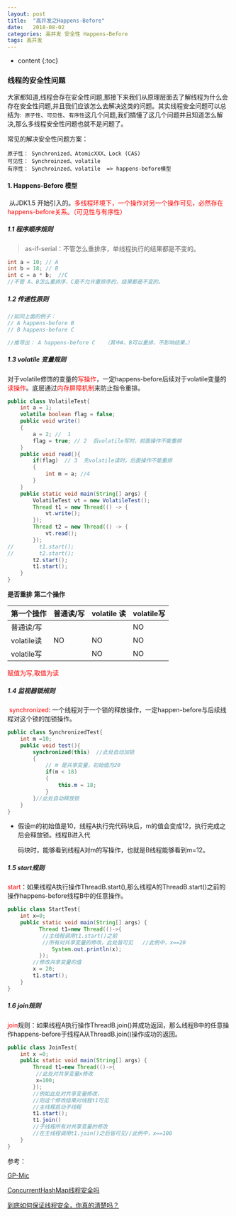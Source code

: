 ```yaml
---
layout: post
title:  "高并发之Happens-Before"
date:   2018-08-02 
categories: 高并发 安全性 Happens-Before
tags: 高并发
---
```


* content
{:toc}
### 线程的安全性问题

​       大家都知道,线程会存在安全性问题,那接下来我们从原理层面去了解线程为什么会存在安全性问题,并且我们应该怎么去解决这类的问题。
​      其实线程安全问题可以总结为:` 原子性`、`可见性`、`有序性`这几个问题,我们搞懂了这几个问题并且知道怎么解决,那么多线程安全性问题也就不是问题了。

常见的解决安全性问题方案：

```text
原子性： Synchronized、AtomicXXX、Lock (CAS)
可见性： Synchroinzed、volatile
有序性： Synchroinzed、volatile  => happens-before模型
```

#### 1. Happens-Before 模型

​	从JDK1.5 开始引入的。<font color='red'>多线程环境下，一个操作对另一个操作可见，必然存在happens-before关系。（可见性与有序性）</font>

##### 1.1 程序顺序规则

> as-if-serial：不管怎么重排序，单线程执行的结果都是不变的。

```java
int a = 10; // A
int b = 18; // B
int c = a * b;  //C
//不管 A、B怎么重排序，C是不允许重排序的，结果都是不变的。
```

##### 1.2 传递性原则

```java
//如同上面的例子：
// A happens-before B
// B happens-before C

//推导出： A happens-before C   （其中A、B可以重排，不影响结果。）
```

##### 1.3 volatile 变量规则

​	对于volatile修饰的变量的<font color='red'>写操作</font>，一定happens-before后续对于volatile变量的<font color='red'>读操作</font>。底层通过<font color='red'>内存屏障机制</font>来防止指令重排。

```java
public class VolatileTest{
    int a = 1;
    volatile boolean flag = false;
    public void write()
    {
        a = 2; //  1
        flag = true; // 2  后volatile写时，前面操作不能重排
    }    
    public void read(){
        if(flag)  // 3  先volatile读时，后面操作不能重排
        {
            int m = a; //4
        }
    }
    public static void main(String[] args) {
        VolatileTest vt = new VolatileTest();
        Thread t1 = new Thread(() -> {
            vt.write();
        });
        Thread t2 = new Thread(() -> {
            vt.read();
        });
//        t1.start();
//        t2.start();
        t2.start();
        t1.start();
    }
}

```

  **是否重排**																						**第二个操作**

| 第一个操作 | 普通读/写 | volatile 读 | volatile写 |
| :--------- | --------- | ----------- | ---------- |
| 普通读/写  |           |             | NO         |
| volatile读 | NO        | NO          | NO         |
| volatile写 |           | NO          | NO         |

<font color='red'>赋值为写,取值为读</font>

##### 1.4 监视器锁规则

​	 <font color='red'>synchronized</font>: 一个线程对于一个锁的释放操作，一定happen-before与后续线程对这个锁的加锁操作。

```java
public class SynchronizedTest{
	int m =10;
    public void test(){
        synchronized(this)  //此处自动加锁
        {
            // m 是共享变量，初始值为20
            if(m < 18)
            {
                this.m = 18;
            }
        }//此处自动释放锁
    }
}
```

- 假设m的初始值是10，线程A执行完代码块后，m的值会变成12，执行完成之后会释放锁。线程B进入代

  码块时，能够看到线程A对m的写操作，也就是B线程能够看到m=12。

##### 1.5 start规则

​     <font color='red'>start</font>：如果线程A执行操作ThreadB.start(),那么线程A的ThreadB.start()之前的操作happens-before线程B中的任意操作。

```java
public class StartTest{
  	int x=0;    
    public static void main(String[] args) {
          Thread t1=new Thread(()->{
           //主线程调用t1.start()之前
           //所有对共享变量的修改，此处皆可见   //此例中，x==20
              System.out.println(x);
          });        
        //修改共享变量的值
        x = 20;
        t1.start();
    }
}
```

##### 1.6 join规则

​	<font color='red'>join</font>规则：如果线程A执行操作ThreadB.join()并成功返回，那么线程B中的任意操作happens-before于线程A从ThreadB.join()操作成功的返回。

```java
public class JoinTest{
    int x =0;
    public static void main(String[] args) {
        Thread t1=new Thread(()->{
         //此处对共享变量x修改
         x=100;
        });
        //例如此处对共享变量修改，
        //则这个修改结果对线程t1可见
        //主线程启动子线程
        t1.start();
        t1.join()
        //子线程所有对共享变量的修改
        //在主线程调用t1.join()之后皆可见//此例中，x==100
    }
}
```



参考：

[GP-Mic](https://www.gupaoedu.com/team.html)

[ConcurrentHashMap线程安全吗](https://mp.weixin.qq.com/s/ZCQPrgW6iv2IP_3RKk016g)

[到底如何保证线程安全，你真的清楚吗？](https://mp.weixin.qq.com/s/VXzDrkR0ix5S9PNBs3SKhA)


